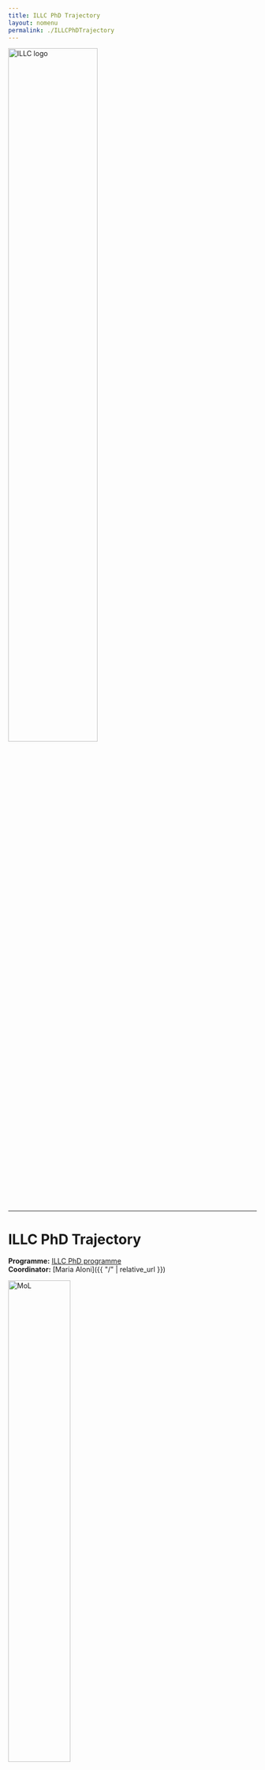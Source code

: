 ```yaml
---
title: ILLC PhD Trajectory  
layout: nomenu
permalink: ./ILLCPhDTrajectory
---
```


<a href="https://www.illc.uva.nl" target="_blank">
  <img src="{{ site.baseurl }}/style/illclogo.png" alt="ILLC logo" width="60%" class="illclogo"/>
</a>
<hr/>

# ILLC PhD Trajectory

**Programme:** [ILLC PhD programme](https://phdprogramme.illc.uva.nl)<br>
**Coordinator:** [Maria Aloni]({{ "/" | relative_url }})<br>

<a href="https://msclogic.illc.uva.nl" target="_blank">
  <img src="{{ site.baseurl }}/resources/MoL.png" alt="MoL" width="50%" class="MoL"/>
</a>


## Description
The goal of the trajectory is to provide ILLC PhD candidates with information, training and extra support in their first year. It includes two soft skills courses,  a DEI training and a number of lectures illustrating different research lines within ILLC.  

## Organisation
* Mandatory for 1st year ILLC PhD candidates (excluding CWI);
* Start in September 2025;
* New PhDs can join all year long. If they miss one (obligatory) session in year 1, they can follow it in year 2;
* Monthly meetings with a scientific + soft skills programme, some of the sessions open to the whole PhD community:

1. Introduction [September]
2. DEI/active bystander training (with supervisors) [October]
3. [LoLaCo lectures](https://studiegids.uva.nl/xmlpages/page/2025-2026/zoek-vak/vak/130027)   (at least 3 lecturers obligatory) [September-December]
4. ILLC PhD day:  (Poster) presentations given by new and senior ILLC PhD candidates (January)
5. Academic writing  (offered by [Krzysztof R. Apt](https://homepages.cwi.nl/~apt/) and [Martin Stokhof](https://stokhof.org)) [April,TBC]
6. Presentation skills [May, TBC]
 
## Schedule 2025/26 (subject to change)
The lectures are normally scheduled on Monday afternoon. 

### 1st Semester   		 	 
* Monday, 29 September, 16.00-17.00, room F1.15, ILLC: Introduction
* Monday, 27 October, time and location (TBA):  Active bystander training (with supervisors)
* every Monday, Sep-Dec, 17.00-19.00,  [LoLaCo lectures](https://datanose.nl/#course[137520]) (3 obligatory)    	 
* Monday, 26 January, 10-17, ILLC PhD day (TBC)
  
### 2nd Semester (TBA)
